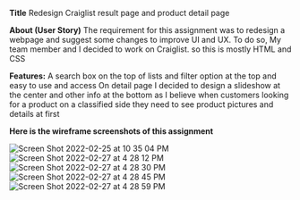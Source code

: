 **Title**
Redesign Craiglist result page and product detail page

**About (User Story)**
The requirement for this assignment was to redesign a webpage and suggest some changes to improve UI and UX. To do so, My team member and I decided to work on Craiglist. so this is mostly HTML and CSS

**Features:**
A search box on the top of lists and filter option at the top and easy to use and access
On detail page I decided to design a slideshow at the center and other info at the bottom as I believe when customers looking for a product on a classified side they need to see product pictures and details at first

**Here is the wireframe screenshots of this assignment**

![Screen Shot 2022-02-25 at 10 35 04 PM](https://user-images.githubusercontent.com/89866910/155907284-7d27b646-b7c5-48ab-ab3b-b61b3f078857.png)
![Screen Shot 2022-02-27 at 4 28 12 PM](https://user-images.githubusercontent.com/89866910/155906798-28e025fd-2047-4bca-bcd1-3d885129d69b.png)
![Screen Shot 2022-02-27 at 4 28 30 PM](https://user-images.githubusercontent.com/89866910/155906796-0a321c51-2030-41ff-9c2e-e73ea79c288f.png)
![Screen Shot 2022-02-27 at 4 28 45 PM](https://user-images.githubusercontent.com/89866910/155906789-7698c478-af93-4d02-aa4f-162b44f0f3a5.png)
![Screen Shot 2022-02-27 at 4 28 59 PM](https://user-images.githubusercontent.com/89866910/155906783-a38eb980-8a99-4b29-b2ee-dc0e2c0cda09.png)
